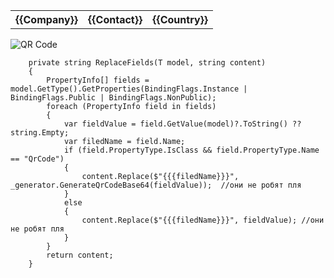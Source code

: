 <!DOCTYPE html>
<html>
<head>
    <meta charset="utf-8" />
    <title></title>
</head>
<body>
    <table>
        <tr>
            <th>{{Company}}</th>
            <th>{{Contact}}</th>
            <th>{{Country}}</th>
        </tr>
    </table>
    <img src="data:image/png;base64,{{qrCode}}" alt="QR Code" />
</body>
</html>

        private string ReplaceFields(T model, string content) 
        {
            PropertyInfo[] fields = model.GetType().GetProperties(BindingFlags.Instance | BindingFlags.Public | BindingFlags.NonPublic);
            foreach (PropertyInfo field in fields) 
            {
                var fieldValue = field.GetValue(model)?.ToString() ?? string.Empty;
                var filedName = field.Name;
                if (field.PropertyType.IsClass && field.PropertyType.Name == "QrCode")
                {
                    content.Replace($"{{{filedName}}}", _generator.GenerateQrCodeBase64(fieldValue));  //они не робят пля
                }
                else 
                {                
                    content.Replace($"{{{filedName}}}", fieldValue); //они не робят пля
                }
            }
            return content;
        }
